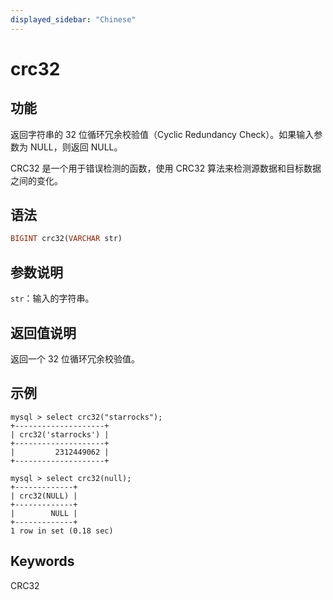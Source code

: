 ```yaml
---
displayed_sidebar: "Chinese"
---
```


# crc32

## 功能

返回字符串的 32 位循环冗余校验值（Cyclic Redundancy Check）。如果输入参数为 NULL，则返回 NULL。

CRC32 是一个用于错误检测的函数，使用 CRC32 算法来检测源数据和目标数据之间的变化。

## 语法

```Haskell
BIGINT crc32(VARCHAR str)
```

## 参数说明

`str`：输入的字符串。

## 返回值说明

返回一个 32 位循环冗余校验值。

## 示例

```Plain Text
mysql > select crc32("starrocks");
+--------------------+
| crc32('starrocks') |
+--------------------+
|         2312449062 |
+--------------------+

mysql > select crc32(null);
+-------------+
| crc32(NULL) |
+-------------+
|        NULL |
+-------------+
1 row in set (0.18 sec)
```

## Keywords

CRC32
